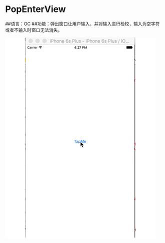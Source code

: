 # PopEnterView
##语言：OC
##功能：弹出窗口让用户输入，并对输入进行检校，输入为空字符或者不输入时窗口无法消失。

![Alt Text](https://github.com/haitaowu/HTPopEnterDemo/blob/master/HTPopEnterDemo/res/popView.gif)
